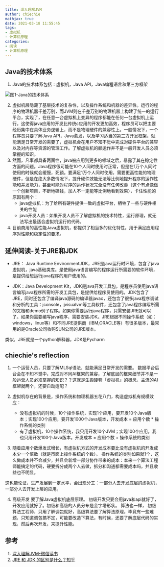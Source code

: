 ```yaml
---
title: 深入理解JVM
author: chiechie
mathjax: true
date: 2021-03-18 11:55:45
tags:
- 虚拟机
- 计算机原理
categories: 
- 阅读
- 计算机原理
---
```


## Java的技术体系

1. Java的技术体系包括：虚拟机，Java API，Java编程语言和第三方框架

![图1-Java的技术体系](img.png)

2. 虚拟机层隐藏了基层技术的复杂性，以及操作系统和机器的差异性。运行的程序的物理机器千差万别，而JVM则在千差万别的物理机器上构建了统一的运行平台，实现了，在任意一台虚拟机上变异的程序都能在任何一台虚拟机上运行。这使得java应用的开发比传统c应用的开发更加高效，程序员可以把主要经历集中在具体业务逻辑上，而不是物理硬件的兼容性上。一般情况下，一个程序员只要了解Java API，Java愈发，以及学习适当的第三方开发框架，就能满足日常开发的需要了，虚拟机会在用户不知不觉中完成对硬件平台的兼容以及对内存等资源的管理工作。了解虚拟机的额运作并不是一般开发人员必须掌握的知识。
3. 然而，凡事都具备两面性，java被应用到更多的领域之后，暴露了其在稳定性方面的问题。Java程序很可能在10个人同时使用时正常，但是在1万个人同时使用的时候就会缓慢，死锁。要满足1万个人同时使用，需要更高性能的物理硬件，但是在绝大多数情况下，提升硬件效能无法等比例地提升程序的运作性能和并发能力，甚至可能对程序的运作状况完全没有任何改善（这个有点像做一个创新项目，不断地砸钱，加人不一定能等比例地看到效果），卡住性能的原因有两个：
   - java虚拟机：为了给所有硬件提供一致的虚拟平台，牺牲了一些与硬件相关的性能
   - java开发人员：如果开发人员不了解虚拟机的技术特性，运行原理，就无法写出最适合虚拟机运行的代码。
4. 目前商用的高性能Java虚拟机，都提供了相当多的优化特性，用于满足应用程序对性能和稳定性的要求。
   
## 延伸阅读-关于JRE和JDK

- JRE： Java Runtime EnvironmentJDK，JRE是java运行时环境，包含了java虚拟机，java基础类库。是使用java语言编写的程序运行所需要的软件环境，是提供给想运行java程序的用户使用的。

- JDK：Java Development Kit，JDK是java开发工具包，是程序员使用java语言编写java程序所需的开发工具包，是提供给程序员使用的。JDK包含了JRE，同时还包含了编译java源码的编译器javac，还包含了很多java程序调试和分析的工具：jconsole，jvisualvm等工具软件，还包含了java程序编写所需的文档和demo例子程序。如果你需要运行java程序，只需安装JRE就可以了。如果你需要编写java程序，需要安装JDK。JRE根据不同操作系统（如：windows，linux等）和不同JRE提供商（IBM,ORACLE等）有很多版本，最常用的是Oracle公司收购SUN公司的JRE版本。

类似，JRE就是一个python解释器，JDK是Pycharm

## chiechie's reflection

1. 一个运营人员，只要了解MLSql语法，就能满足日常开发的需要。
数据平台后台会在不知不觉中，完成对不同AI框架的兼容，了解底层的框架细节并不是一般运营人员必须掌握的知识？？这就是生搬硬套「虚拟机」的概念，主流的AI框架就两个，还要自动适配？

2. 虚拟机存在的背景是，操作系统和物理机器五花八门，构造虚拟机有规模效应：

    - 没有虚拟机的时候，10个操作系统，实现1个应用，要开发10个Java版本；实现100个应用，要开发1000个Java版本，开发成本 = 应用个数  * 操作系统的类别
    - 有了虚拟机，10个操作系统，我只用开发10个JVM；实现100个应用，我也只用开发100个Java版本。开发成本 = 应用个数 + 操作系统的类别

3. 随着应用个数爆发式增长，有虚拟机方式的开发成本要比没有虚拟机的开发成本少一个倍数（就是市面上操作系统的个数）。
操作系统的类别如果就1个，这么做成本并不会减少，并且会新增一部分协作带来的成本：本来一个算法工程师能搞定的代码，硬要拆分成两个人去做，拆分和沟通都需要成本吗，并且收益也不明显。

这也能论证，生产发展到一定水平，会出现分工：一部分人去开发底层的虚拟机，一部分人去开发上层的应用。

4. 高级开发 要了解Java虚拟机底层原理。 初级开发只要会用java和api就好了，开发应用就好了。初级和高级的人员分布是金字塔形状。
算法也一样， 初级算法工程师，只用了解调包就好，高级算法要了解算法原理，毕竟有一些难题，只知道调包搞不定，可能要改造下算法，有时候，还要了解底层代码的实现，然后再次开发，来提升性能。



## 参考
1. [深入理解JVM-微信读书](https://weread.qq.com/web/reader/9b832f305933f09b86bd2a9kecc32f3013eccbc87e4b62e)
2. [JRE 和 JDK 的区别是什么？知乎](https://www.zhihu.com/question/20317448/answer/14737358)